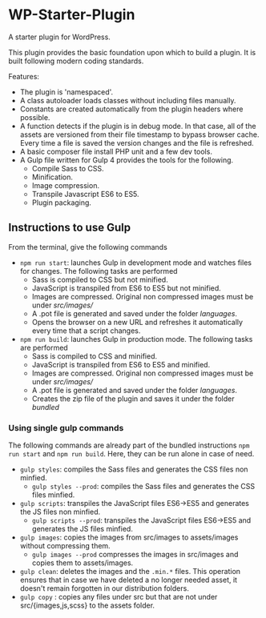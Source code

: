 # WP-Starter-Plugin
A starter plugin for WordPress.

This plugin provides the basic foundation upon which to build a plugin. It is built following modern coding standards.

Features:
* The plugin is 'namespaced'.
* A class autoloader loads classes without including files manually.
* Constants are created automatically from the plugin headers where possible.
* A function detects if the plugin is in debug mode. In that case, all of the assets are versioned from their file timestamp to bypass browser cache. Every time a file is saved the version changes and the file is refreshed.
* A basic composer file install PHP unit and a few dev tools.
* A Gulp file written for Gulp 4 provides the tools for the following.
     * Compile Sass to CSS.
     * Minification.
     * Image compression.
     * Transpile Javascript ES6 to ES5.
     * Plugin packaging.

## Instructions to use Gulp

From the terminal, give the following commands
* `npm run start`: launches Gulp in development mode and watches files for changes. The following tasks are performed 
    * Sass is compiled to CSS but not minified.
    * JavaScript is transpiled from ES6 to ES5 but not minified.
    * Images are compressed. Original non compressed images must be under *src/images/*
    * A .pot file is generated and saved under the folder *languages*.
    * Opens the browser on a new URL and refreshes it automatically every time that a script changes.
* `npm run build`: launches Gulp in production mode. The following tasks are performed 
    * Sass is compiled to CSS and minified.
    * JavaScript is transpiled from ES6 to ES5 and minified.
    * Images are compressed. Original non compressed images must be under *src/images/*
    * A .pot file is generated and saved under the folder *languages*.
    * Creates the zip file of the plugin and saves it under the folder *bundled*

### Using single gulp commands
The following commands are already part of the bundled instructions `npm run start` and `npm run build`. Here, they can be run alone in case of need.
* `gulp styles`: compiles the Sass files and generates the CSS files non minfied.
    * `gulp styles --prod`: compiles the Sass files and generates the CSS files minfied.
* `gulp scripts`: transpiles the JavaScript files ES6->ES5 and generates the JS files non minfied.
    * `gulp scripts --prod`: transpiles the JavaScript files ES6->ES5 and generates the JS files minfied.
* `gulp images`: copies the images from src/images to assets/images without compressing them.
    * `gulp images --prod` compresses the images in src/images and copies them to assets/images.
* `gulp clean`: deletes the images and the `.min.*` files. This operation ensures that in case we have deleted a no longer needed asset, it doesn't remain forgotten in our distribution folders.
* `gulp copy` : copies any files under src but that are not under src/{images,js,scss} to the assets folder.
